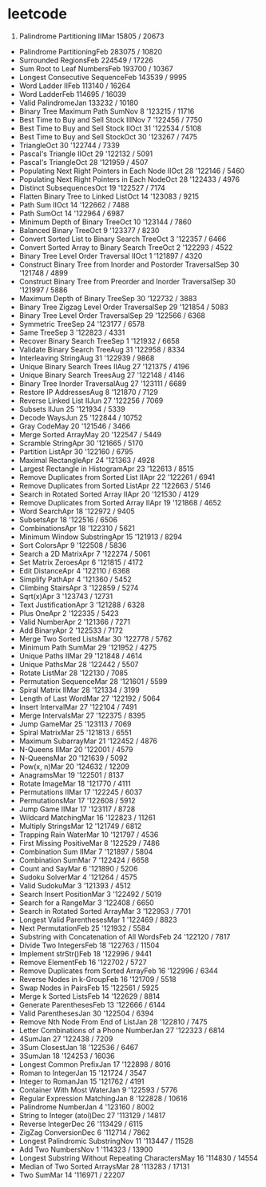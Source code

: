 leetcode
========

1. Palindrome Partitioning IIMar 15805 / 20673
* Palindrome PartitioningFeb 283075 / 10820
* Surrounded RegionsFeb 224549 / 17226
* Sum Root to Leaf NumbersFeb 193700 / 10367
* Longest Consecutive SequenceFeb 143539 / 9995
* Word Ladder IIFeb 113140 / 16264
* Word LadderFeb 114695 / 16039
* Valid PalindromeJan 133232 / 10180
* Binary Tree Maximum Path SumNov 8 '123215 / 11716
* Best Time to Buy and Sell Stock IIINov 7 '122456 / 7750
* Best Time to Buy and Sell Stock IIOct 31 '122534 / 5108
* Best Time to Buy and Sell StockOct 30 '123267 / 7475
* TriangleOct 30 '122744 / 7339
* Pascal's Triangle IIOct 29 '122132 / 5091
* Pascal's TriangleOct 28 '121959 / 4507
* Populating Next Right Pointers in Each Node IIOct 28 '122146 / 5460
* Populating Next Right Pointers in Each NodeOct 28 '122433 / 4976
* Distinct SubsequencesOct 19 '122527 / 7174
* Flatten Binary Tree to Linked ListOct 14 '123083 / 9215
* Path Sum IIOct 14 '122662 / 7488
* Path SumOct 14 '122964 / 6987
* Minimum Depth of Binary TreeOct 10 '123144 / 7860
* Balanced Binary TreeOct 9 '123377 / 8230
* Convert Sorted List to Binary Search TreeOct 3 '122357 / 6466
* Convert Sorted Array to Binary Search TreeOct 2 '122293 / 4522
* Binary Tree Level Order Traversal IIOct 1 '121897 / 4320
* Construct Binary Tree from Inorder and Postorder TraversalSep 30 '121748 / 4899
* Construct Binary Tree from Preorder and Inorder TraversalSep 30 '121997 / 5886
* Maximum Depth of Binary TreeSep 30 '122732 / 3883
* Binary Tree Zigzag Level Order TraversalSep 29 '121854 / 5083
* Binary Tree Level Order TraversalSep 29 '122566 / 6368
* Symmetric TreeSep 24 '123177 / 6578
* Same TreeSep 3 '122823 / 4331
* Recover Binary Search TreeSep 1 '121932 / 6658
* Validate Binary Search TreeAug 31 '122958 / 8334
* Interleaving StringAug 31 '122939 / 9868
* Unique Binary Search Trees IIAug 27 '121375 / 4196
* Unique Binary Search TreesAug 27 '122148 / 4146
* Binary Tree Inorder TraversalAug 27 '123111 / 6689
* Restore IP AddressesAug 8 '121870 / 7129
* Reverse Linked List IIJun 27 '122256 / 7069
* Subsets IIJun 25 '121934 / 5339
* Decode WaysJun 25 '122844 / 10752
* Gray CodeMay 20 '121546 / 3466
* Merge Sorted ArrayMay 20 '122547 / 5449
* Scramble StringApr 30 '121665 / 5170
* Partition ListApr 30 '122160 / 6795
* Maximal RectangleApr 24 '121363 / 4928
* Largest Rectangle in HistogramApr 23 '122613 / 8515
* Remove Duplicates from Sorted List IIApr 22 '122261 / 6941
* Remove Duplicates from Sorted ListApr 22 '122663 / 5146
* Search in Rotated Sorted Array IIApr 20 '121530 / 4129
* Remove Duplicates from Sorted Array IIApr 19 '121868 / 4652
* Word SearchApr 18 '122972 / 9405
* SubsetsApr 18 '122516 / 6506
* CombinationsApr 18 '122310 / 5621
* Minimum Window SubstringApr 15 '121913 / 8294
* Sort ColorsApr 9 '122508 / 5836
* Search a 2D MatrixApr 7 '122274 / 5061
* Set Matrix ZeroesApr 6 '121815 / 4172
* Edit DistanceApr 4 '122110 / 6368
* Simplify PathApr 4 '121360 / 5452
* Climbing StairsApr 3 '122859 / 5274
* Sqrt(x)Apr 3 '123743 / 12731
* Text JustificationApr 3 '121288 / 6328
* Plus OneApr 2 '122335 / 5423
* Valid NumberApr 2 '121366 / 7271
* Add BinaryApr 2 '122533 / 7172
* Merge Two Sorted ListsMar 30 '122778 / 5762
* Minimum Path SumMar 29 '121952 / 4275
* Unique Paths IIMar 29 '121848 / 4614
* Unique PathsMar 28 '122442 / 5507
* Rotate ListMar 28 '122130 / 7085
* Permutation SequenceMar 28 '121601 / 5599
* Spiral Matrix IIMar 28 '121334 / 3199
* Length of Last WordMar 27 '122192 / 5064
* Insert IntervalMar 27 '122104 / 7491
* Merge IntervalsMar 27 '122375 / 8395
* Jump GameMar 25 '123113 / 7069
* Spiral MatrixMar 25 '121813 / 6551
* Maximum SubarrayMar 21 '122452 / 4876
* N-Queens IIMar 20 '122001 / 4579
* N-QueensMar 20 '121639 / 5092
* Pow(x, n)Mar 20 '124632 / 12209
* AnagramsMar 19 '122501 / 8137
* Rotate ImageMar 18 '121770 / 4111
* Permutations IIMar 17 '122245 / 6037
* PermutationsMar 17 '122608 / 5912
* Jump Game IIMar 17 '123117 / 8728
* Wildcard MatchingMar 16 '122823 / 11261
* Multiply StringsMar 12 '121749 / 6812
* Trapping Rain WaterMar 10 '121797 / 4536
* First Missing PositiveMar 8 '122529 / 7486
* Combination Sum IIMar 7 '121897 / 5804
* Combination SumMar 7 '122424 / 6658
* Count and SayMar 6 '121890 / 5206
* Sudoku SolverMar 4 '121264 / 4575
* Valid SudokuMar 3 '121393 / 4512
* Search Insert PositionMar 3 '122492 / 5019
* Search for a RangeMar 3 '122408 / 6650
* Search in Rotated Sorted ArrayMar 3 '122953 / 7701
* Longest Valid ParenthesesMar 1 '122469 / 8823
* Next PermutationFeb 25 '121932 / 5584
* Substring with Concatenation of All WordsFeb 24 '122120 / 7817
* Divide Two IntegersFeb 18 '122763 / 11504
* Implement strStr()Feb 18 '122996 / 9441
* Remove ElementFeb 16 '122702 / 5727
* Remove Duplicates from Sorted ArrayFeb 16 '122996 / 6344
* Reverse Nodes in k-GroupFeb 16 '121709 / 5518
* Swap Nodes in PairsFeb 15 '122561 / 5925
* Merge k Sorted ListsFeb 14 '122629 / 8814
* Generate ParenthesesFeb 13 '122666 / 6144
* Valid ParenthesesJan 30 '122504 / 6394
* Remove Nth Node From End of ListJan 28 '122810 / 7475
* Letter Combinations of a Phone NumberJan 27 '122323 / 6814
* 4SumJan 27 '122438 / 7209
* 3Sum ClosestJan 18 '122536 / 6467
* 3SumJan 18 '124253 / 16036
* Longest Common PrefixJan 17 '122898 / 8016
* Roman to IntegerJan 15 '121724 / 3547
* Integer to RomanJan 15 '121762 / 4191
* Container With Most WaterJan 9 '122593 / 5776
* Regular Expression MatchingJan 8 '122828 / 10616
* Palindrome NumberJan 4 '123160 / 8002
* String to Integer (atoi)Dec 27 '113129 / 14817
* Reverse IntegerDec 26 '113429 / 6115
* ZigZag ConversionDec 6 '112714 / 7862
* Longest Palindromic SubstringNov 11 '113447 / 11528
* Add Two NumbersNov 1 '114323 / 13900
* Longest Substring Without Repeating CharactersMay 16 '114830 / 14554
* Median of Two Sorted ArraysMar 28 '113283 / 17131
* Two SumMar 14 '116971 / 22207
